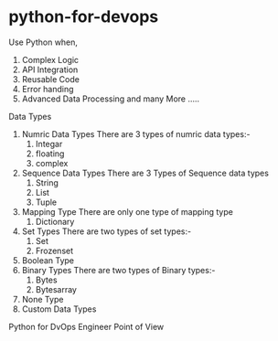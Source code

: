# python-for-devops

Use Python when,
1. Complex Logic
2. API Integration
3. Reusable Code
4. Error handing
5. Advanced Data Processing and many More .....

Data Types
1. Numric Data Types
   There are 3 types of numric data types:-
   1. Integar
   2. floating
   3. complex
2. Sequence Data Types
   There are 3 Types of Sequence data types
   1. String
   2. List
   3. Tuple
3. Mapping Type
   There are only one type of mapping type
   1. Dictionary
4. Set Types
   There are two types of set types:-
   1. Set
   2. Frozenset
5. Boolean Type
6. Binary Types
   There are two types of Binary types:-
   1. Bytes
   2. Bytesarray
7. None Type
8. Custom Data Types
    

















   
Python for DvOps Engineer Point of View
